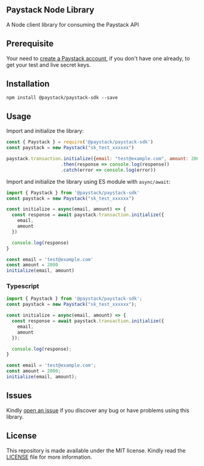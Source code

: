 ## Paystack Node Library

A Node client library for consuming the Paystack API  

## Prerequisite
Your need to [create a Paystack account](https://dashboard.paystack.com/#/signup), if you don't have one already, to get your test and 
live secret keys.

## Installation
```
npm install @paystack/paystack-sdk --save
```

## Usage
Import and initialize the library:
```javascript
const { Paystack } = require('@paystack/paystack-sdk')
const paystack = new Paystack("sk_test_xxxxxx")

paystack.transaction.initialize({email: "test@example.com", amount: 20000})
                    .then(response => console.log(response))
                    .catch(error => console.log(error))
```

Import and initialize the library using ES module with `async/await`:
```javascript
import { Paystack } from '@paystack/paystack-sdk'
const paystack = new Paystack("sk_test_xxxxxx")

const initialize = async(email, amount) => {
  const response = await paystack.transaction.initialize({
    email,
    amount
  })

  console.log(response)
}

const email = 'test@example.com'
const amount = 2000
initialize(email, amount)
```

### Typescript
```typescript
import { Paystack } from '@paystack/paystack-sdk';
const paystack = new Paystack("sk_test_xxxxxx");

const initialize = async(email, amount) => {
  const response = await paystack.transaction.initialize({
    email,
    amount
  });

  console.log(response);
}

const email = 'test@example.com';
const amount = 2000;
initialize(email, amount);
```

## Issues
Kindly [open an issue](https://github.com/PaystackOSS/paystack-node/issues) if you discover any bug or have problems using this library. 

## License
This repository is made available under the MIT license. Kindly read the [LICENSE](https://github.com/PaystackOSS/paystack-node/blob/main/LICENSE) file for more information.
